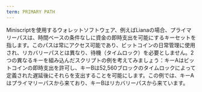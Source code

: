 ```yaml
---
term: PRIMARY PATH
---
```


Miniscriptを使用するウォレットソフトウェア、例えばLianaの場合、プライマリーパスは、時間ベースの条件なしに資金の即時支出を可能にするキーセットを指します。このパスは常にアクセス可能であり、ビットコインの日常管理に使用され、リカバリーパスとは異なり、待機（タイムロック）を必要としません。2つの異なるキーを組み込んだスクリプトの例を考えてみましょう：キーAはビットコインの即時支出を許可し、キーBは52,560ブロックのタイムロックによって定義された遅延後にそれらを支出することを可能にします。この例では、キーAはプライマリーパスから来ており、キーBはリカバリーパスから来ています。